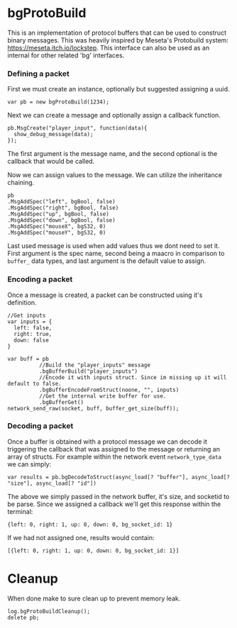 # bgProtoBuild
This is an implementation of protocol buffers that can be used to construct binary messages. This was heavily inspired by Meseta's Protobuild system: https://meseta.itch.io/lockstep.
This interface can also be used as an internal for other related 'bg' interfaces.

### Defining a packet
First we must create an instance, optionally but suggested assigning a uuid.
```
var pb = new bgProtoBuild(1234);
```
Next we can create a message and optionally assign a callback function.
```
pb.MsgCreate("player_input", function(data){
  show_debug_message(data);
});
```
The first argument is the message name, and the second optional is the callback that would be called.

Now we can assign values to the message. We can utilize the inheritance chaining. 
```
pb
.MsgAddSpec("left", bgBool, false)
.MsgAddSpec("right", bgBool, false)
.MsgAddSpec("up", bgBool, false)
.MsgAddSpec("down", bgBool, false)
.MsgAddSpec("mouseX", bgS32, 0)
.MsgAddSpec("mouseY", bgS32, 0)
```
Last used message is used when add values thus we dont need to set it. First argument is the spec name, second being a maacro in comparison to ```buffer_``` data types, and last argument is the default value to assign.

### Encoding a packet
Once a message is created, a packet can be constructed using it's definition.
```
//Get inputs
var inputs = {
  left: false,
  right: true,
  down: false
}

var buff = pb
          //Build the "player_inputs" message
          .bgBufferBuild("player_inputs")
          //Encode it with inputs struct. Since im missing up it will default to false.
          .bgBufferEncodeFromStruct(noone, "", inputs)
          //Get the internal write buffer for use.
          .bgBufferGet()
network_send_raw(socket, buff, buffer_get_size(buff));
```

### Decoding a packet
Once a buffer is obtained with a protocol message we can decode it triggering the callback that was assigned to the message or returning an array of structs.
For example within the network event ```network_type_data``` we can simply:
```
var results = pb.bgDecodeToStruct(async_load[? "buffer"], async_load[? "size"], async_load[? "id"])
```
The above we simply passed in the network buffer, it's size, and socketid to be parse. Since we assigned a callback we'll get this response within the terminal:
```
{left: 0, right: 1, up: 0, down: 0, bg_socket_id: 1}
```
If we had not assigned one, results would contain:
```
[{left: 0, right: 1, up: 0, down: 0, bg_socket_id: 1}]
```
# Cleanup
When done make to sure clean up to prevent memory leak.
```
log.bgProtoBuildCleanup();
delete pb;
```
